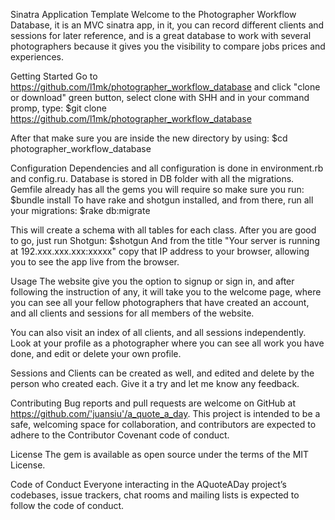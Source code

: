 Sinatra Application Template
Welcome to the Photographer Workflow Database, it is an MVC sinatra app, in it, you can record different clients and sessions for later reference,  and is a great database to work with several photographers because it gives you the visibility to compare jobs prices and experiences.

Getting Started
Go to https://github.com/l1mk/photographer_workflow_database and click "clone or download" green button, select clone with SHH and in your command promp, type:
$git clone https://github.com/l1mk/photographer_workflow_database

After that make sure you are inside the new directory by using:
$cd photographer_workflow_database

Configuration
Dependencies and all configuration is done in environment.rb and config.ru. Database is stored in DB folder with all the migrations. Gemfile already has all the gems you will require so make sure you run:
$bundle install
To have rake and shotgun installed, and from there, run all your migrations:
$rake db:migrate

This will create a schema with all tables for each class. After you are good to go, just run Shotgun:
$shotgun
And from the title "Your server is running at 192.xxx.xxx.xxx:xxxxx" copy that IP address to your browser, allowing you to see the app live from the browser.

Usage
The website give you the option to signup or sign in, and after following the instruction of any, it will take you to the welcome page, where you can see all your fellow photographers that have created an account, and all clients and sessions for all members of the website.

You can also visit an index of all clients, and all sessions independently. Look at your profile as a photographer where you can see all work you have done, and edit or delete your own profile.

Sessions and Clients can be created as well, and edited and delete by the person who created each.
Give it a try and let me know any feedback.

Contributing
Bug reports and pull requests are welcome on GitHub at https://github.com/'juansiu'/a_quote_a_day. This project is intended to be a safe, welcoming space for collaboration, and contributors are expected to adhere to the Contributor Covenant code of conduct.

License
The gem is available as open source under the terms of the MIT License.

Code of Conduct
Everyone interacting in the AQuoteADay project’s codebases, issue trackers, chat rooms and mailing lists is expected to follow the code of conduct.
